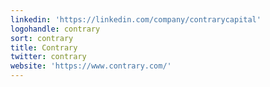 ```yaml
---
linkedin: 'https://linkedin.com/company/contrarycapital'
logohandle: contrary
sort: contrary
title: Contrary
twitter: contrary
website: 'https://www.contrary.com/'
---
```


